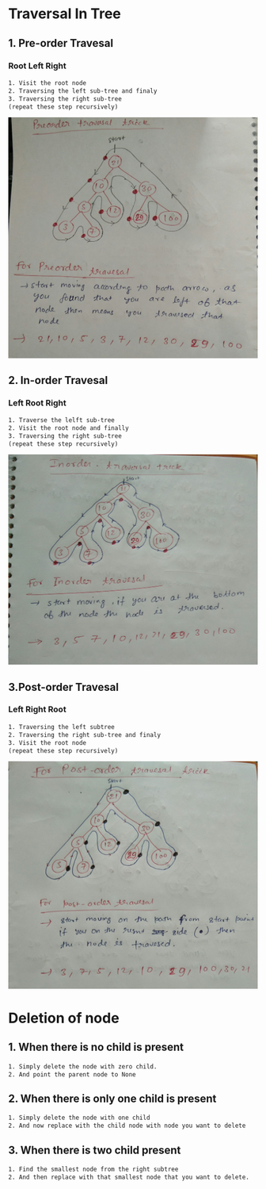 # Traversal In Tree

## 1. Pre-order Travesal

### Root Left Right

    1. Visit the root node
    2. Traversing the left sub-tree and finaly
    3. Traversing the right sub-tree
    (repeat these step recursively)

![](img/preorder.jpeg)

## 2. In-order Travesal

### Left Root Right

    1. Traverse the lelft sub-tree
    2. Visit the root node and finally
    3. Traversing the right sub-tree
    (repeat these step recursively)

![](img/inorder.jpeg)

## 3.Post-order Travesal

### Left Right Root

    1. Traversing the left subtree
    2. Traversing the right sub-tree and finaly
    3. Visit the root node
    (repeat these step recursively)

![](img/postorder.jpeg)

# Deletion of node

## 1. When there is no child is present

    1. Simply delete the node with zero child.
    2. And point the parent node to None

## 2. When there is only one child is present

    1. Simply delete the node with one child
    2. And now replace with the child node with node you want to delete 

## 3. When there is two child present

    1. Find the smallest node from the right subtree
    2. And then replace with that smallest node that you want to delete.

